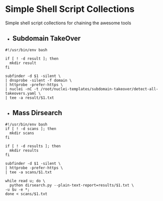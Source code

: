 # Simple Shell Script Collections
Simple shell script collections for chaining the awesome tools
- ## Subdomain TakeOver

```
#!/usr/bin/env bash

if [ ! -d result ]; then 
  mkdir result
fi

subfinder -d $1 -silent \
| dnsprobe -silent -f domain \
| httprobe -prefer-https \
| nuclei -nC -t /root/nuclei-templates/subdomain-takeover/detect-all-takeovers.yaml \
| tee -a result/$1.txt

```


- ## Mass Dirsearch

```
#!/usr/bin/env bash
if [ ! -d scans ]; then 
  mkdir scans
fi

if [ ! -d results ]; then 
  mkdir results
fi

subfinder -d $1 -silent \
| httprobe -prefer-https \
| tee -a scans/$1.txt

while read u; do \
  python dirsearch.py --plain-text-report=results/$1.txt \
-u $u -e *;
done < scans/$1.txt

```
